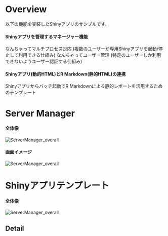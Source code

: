 
# Overview

以下の機能を実装したShinyアプリのサンプルです。

#### Shinyアプリを管理するマネージャー機能

なんちゃってマルチプロセス対応 (複数のユーザーが専用Shinyアプリを起動/停止して利用できる仕組み)
なんちゃってユーザー管理 (特定のユーザーしか利用できないようユーザー認証する仕組み)
  
#### Shinyアプリ(動的HTML)とR Markdown(静的HTML)の連携

Shinyアプリからバッチ起動でR Markdownによる静的レポートを活用するためのテンプレート

# Server Manager 

#### 全体像
![ServerManager_overall](http://raw.github.com/tomotagwork/images/master/RShinyTemplate/ServerManager_overview.png)

#### 画面イメージ
![ServerManager_overall](http://raw.github.com/tomotagwork/images/master/RShinyTemplate/ServerManager_ScreenImage.png)


# Shinyアプリテンプレート

#### 全体像
![ServerManager_overall](http://raw.github.com/tomotagwork/images/master/RShinyTemplate/ShinyApplTemplate_overview.png)

## Detail
